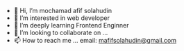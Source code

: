 - 👋 Hi, I’m mochamad afif solahudin
- 👀 I’m interested in web developer
- 🌱 I’m deeply learning Frontend Enginner
- 💞️ I’m looking to collaborate on ...
- 📫 How to reach me ...
email: mafifsolahudin@gmail.com

<!---
afif14/afif14 is a ✨ special ✨ repository because its `README.md` (this file) appears on your GitHub profile.
You can click the Preview link to take a look at your changes.
--->
